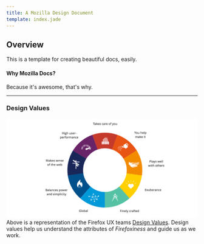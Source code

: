 ```yaml
---
title: A Mozilla Design Document
template: index.jade
---
```


## Overview

This is a template for creating beautiful docs, easily.

#### Why Mozilla Docs?

Because it's awesome, that's why.

---

### Design Values

![Design Values](images/ring@2x.png "Design Values")
Above is a representation of the Firefox UX teams [Design Values][design-values].
Design values help us understand the attributes of _Firefoxiness_ and guide us
as we work.

[design-values]:https://people.mozilla.org/~dhenein/labs/design-values/
